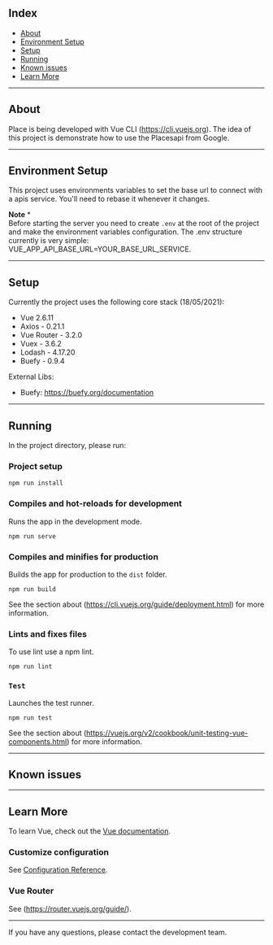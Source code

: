 

## Index

- [About](#markdown-header-about)
- [Environment Setup](#markdown-header-environment-setup)
- [Setup](#markdown-header-setup)
- [Running](#markdown-header-running)
- [Known issues](#markdown-header-known-issues)
- [Learn More](#markdown-header-learn-more)

---


## About

Place is being developed with Vue CLI (https://cli.vuejs.org). The idea of this project is demonstrate how to use the Placesapi from Google.

---


## Environment Setup

This project uses environments variables to set the base url to connect with a apis service. You'll need to rebase it whenever it changes.

**Note** \*  
Before starting the server you need to create `.env` at the root of the project and make the environment variables configuration.
The .env structure currently is very simple: VUE_APP_API_BASE_URL=YOUR_BASE_URL_SERVICE.

---

## Setup

Currently the project uses the following core stack (18/05/2021):

- Vue 2.6.11
- Axios - 0.21.1
- Vue Router - 3.2.0
- Vuex - 3.6.2
- Lodash - 4.17.20
- Buefy - 0.9.4

External Libs:

- Buefy: https://buefy.org/documentation

---

## Running

In the project directory, please run:


### Project setup
```
npm run install
```

### Compiles and hot-reloads for development
Runs the app in the development mode.
```
npm run serve
```

### Compiles and minifies for production
Builds the app for production to the `dist` folder.
```
npm run build
```
See the section about (https://cli.vuejs.org/guide/deployment.html) for more information.

### Lints and fixes files
To use lint use a npm lint.
```
npm run lint
```

### `Test`
Launches the test runner.
```
npm run test
```
See the section about (https://vuejs.org/v2/cookbook/unit-testing-vue-components.html) for more information.


---

## Known issues


---

## Learn More

To learn Vue, check out the [Vue documentation](https://vuejs.org/v2/guide/).

### Customize configuration
See [Configuration Reference](https://cli.vuejs.org/config/).

### Vue Router
See (https://router.vuejs.org/guide/).

---

If you have any questions, please contact the development team.
